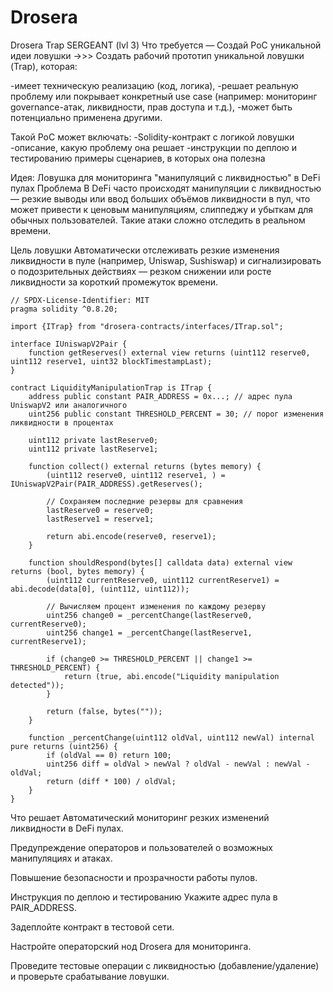 # Drosera
Drosera Trap
SERGEANT (lvl 3)
Что требуется
— Создай PoC уникальной идеи ловушки ->>>
Создать рабочий прототип уникальной ловушки (Trap),
которая:

-имеет техническую реализацию (код, логика),
-решает реальную проблему или покрывает конкретный use case (например: мониторинг governance-атак, ликвидности, прав доступа и т.д.),
-может быть потенциально применена другими.

Такой PoC может включать:
-Solidity-контракт с логикой ловушки
-описание, какую проблему она решает
-инструкции по деплою и тестированию
примеры сценариев, в которых она полезна

Идея: Ловушка для мониторинга "манипуляций с ликвидностью" в DeFi пулах
Проблема
В DeFi часто происходят манипуляции с ликвидностью — резкие выводы или ввод больших объёмов ликвидности в пул, что может привести к ценовым манипуляциям, слиппеджу и убыткам для обычных пользователей. Такие атаки сложно отследить в реальном времени.

Цель ловушки
Автоматически отслеживать резкие изменения ликвидности в пуле (например, Uniswap, Sushiswap) и сигнализировать о подозрительных действиях — резком снижении или росте ликвидности за короткий промежуток времени.

``` Техническая реализация (PoC)
// SPDX-License-Identifier: MIT
pragma solidity ^0.8.20;

import {ITrap} from "drosera-contracts/interfaces/ITrap.sol";

interface IUniswapV2Pair {
    function getReserves() external view returns (uint112 reserve0, uint112 reserve1, uint32 blockTimestampLast);
}

contract LiquidityManipulationTrap is ITrap {
    address public constant PAIR_ADDRESS = 0x...; // адрес пула UniswapV2 или аналогичного
    uint256 public constant THRESHOLD_PERCENT = 30; // порог изменения ликвидности в процентах

    uint112 private lastReserve0;
    uint112 private lastReserve1;

    function collect() external returns (bytes memory) {
        (uint112 reserve0, uint112 reserve1, ) = IUniswapV2Pair(PAIR_ADDRESS).getReserves();

        // Сохраняем последние резервы для сравнения
        lastReserve0 = reserve0;
        lastReserve1 = reserve1;

        return abi.encode(reserve0, reserve1);
    }

    function shouldRespond(bytes[] calldata data) external view returns (bool, bytes memory) {
        (uint112 currentReserve0, uint112 currentReserve1) = abi.decode(data[0], (uint112, uint112));

        // Вычисляем процент изменения по каждому резерву
        uint256 change0 = _percentChange(lastReserve0, currentReserve0);
        uint256 change1 = _percentChange(lastReserve1, currentReserve1);

        if (change0 >= THRESHOLD_PERCENT || change1 >= THRESHOLD_PERCENT) {
            return (true, abi.encode("Liquidity manipulation detected"));
        }

        return (false, bytes(""));
    }

    function _percentChange(uint112 oldVal, uint112 newVal) internal pure returns (uint256) {
        if (oldVal == 0) return 100;
        uint256 diff = oldVal > newVal ? oldVal - newVal : newVal - oldVal;
        return (diff * 100) / oldVal;
    }
}
```

Что решает
Автоматический мониторинг резких изменений ликвидности в DeFi пулах.

Предупреждение операторов и пользователей о возможных манипуляциях и атаках.

Повышение безопасности и прозрачности работы пулов.

Инструкция по деплою и тестированию
Укажите адрес пула в PAIR_ADDRESS.

Задеплойте контракт в тестовой сети.

Настройте операторский нод Drosera для мониторинга.

Проведите тестовые операции с ликвидностью (добавление/удаление) и проверьте срабатывание ловушки.
